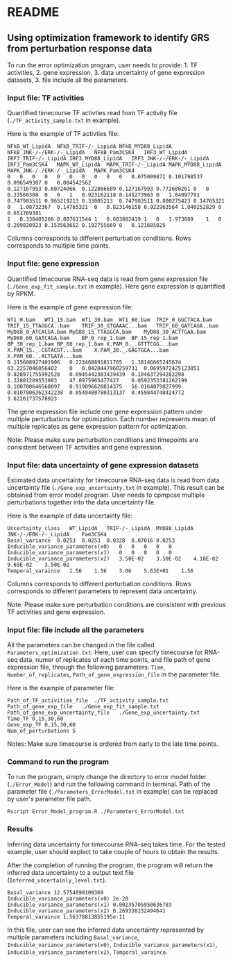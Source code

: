 # README

## Using optimization framework to identify GRS from perturbation response data
To run the error optimization program, user needs to provide: 1. TF activities, 2. gene expression, 3. data uncertainty of gene expression datasets, 3. file include all the parameters.

### Input file: TF activities
Quantified timecourse TF activties read from TF activity file (`./TF_activity_sample.txt` in example). 

Here is the example of TF activties file:
```
NFkB_WT_LipidA	NFkB_TRIF-/-_LipidA	NFkB_MYD88_LipidA	NFkB_JNK-/-/ERK-/-_LipidA	NFkB_Pam3CSK4	IRF3_WT_LipidA	IRF3_TRIF-/-_LipidA	IRF3_MYD88_LipidA	IRF3_JNK-/-/ERK-/-_LipidA	IRF3_Pam3CSK4	MAPK_WT_LipidA	MAPK_TRIF-/-_LipidA	MAPK_MYD88_LipidA	MAPK_JNK-/-/ERK-/-_LipidA	MAPK_Pam3CSK4
0	0	0	0	0	0	0	0	0	0	0.075009871	0.101798537	0.096549387	0	0.084542562
0.127167993	0.60724066	0.122866609	0.127167993	0.772680261	0	0	0.23560308	0	0	1	0.923162118	0.145273963	0	1.84097791
0.747983511	0.965219213	0.33005213	0.747983511	0.800275423	0.14765321	0	1.08732367	0.14765321	0	0.823146158	0.922963564	1.040252829	0	0.651769381
1	0.338405266	0.807611544	1	0.603882419	1	0	1.973889	1	0	0.209820923	0.153563652	0.192755669	0	0.121685025
```
Columns corresponds to different perturbation conditions. Rows corresponds to multiple time points.

### Input file: gene expression
Quantified timecourse RNA-seq data is read from gene expression file (`./Gene_exp_fit_sample.txt` in example). Here gene expression is quantified by RPKM. 

Here is the example of gene expression file:
```
WT1_0.bam	WT1_15.bam	WT1_30.bam	WT1_60.bam	TRIF_0_GGCTACA.bam	TRIF_15_TTAGGCA..bam	TRIF_30_GTGAAAC...bam	TRIF_60_GATCAGA..bam	MyD88_0_ATCACGA.bam	MyD88_15_TTAGGCA.bam	MyD88_30_ACTTGAA.bam	MyD88_60_GATCAGA.bam	BP_0_rep_1.bam	BP_15_rep_1.bam	BP_30_rep_1.bam	BP_60_rep_1.bam	X.PAM_0._.GTTTCGG...bam	X.PAM_15._.CGTACGT...bam	X.PAM_30._.GAGTGGA...bam	X.PAM_60._.ACTGATA...bam
0.115608927401906	0.223468891811705	1.38146665245674	63.2257046056402	0	0.0428447960259731	0.0695972425123051	0.828971755992528	0.0945442383439439	0.104637294282298	1.32801209551003	47.0975965477427	0.0592353381262199	0.100700646560097	0.919096620814375	56.0164079827999	0.0107806362342238	0.0549480780313137	0.459844748424772	3.62261737578923
```
The gene expression file include one gene expression pattern under multiple perturbations for optimization. Each number represents mean of multiple replicates as gene expression pattern for optimization.

Note:
Please make sure perturbation conditions and timepoints are consistent between TF activities and gene expression.

### Input file: data uncertainty of gene expression datasets
Estimated data uncertainty for timecourse RNA-seq data is read from data uncertainty file (`./Gene_exp_uncertainty.txt` in example). This result can be obtained from error model program. User needs to cpmpose multiple perturbations together into the data uncertainty file. 

Here is the example of data uncertainty file:
```
Uncertainty_class	WT_LipidA	TRIF-/-_LipidA	MYD88_LipidA	JNK-/-/ERK-/-_LipidA	Pam3CSK4
Basal_variance	0.0253	0.0253	0.0328	0.07016	0.0253
Inducible_variance_parameters(x0)	0	0	0	0	0
Inducible_variance_parameters(x1)	0	0	0	0	0
Inducible_variance_parameters(x2)	3.50E-02	3.50E-02	4.18E-02	9.69E-02	3.50E-02
Temporal_varaince	1.56	1.56	3.06	5.63E+01	1.56
```
Columns corresponds to different perturbation conditions. Rows corresponds to different parameters to represent data uncertainty.

Note:
Please make sure perturbation conditions are consistent with previous TF activities and gene expression.


### Input file: file include all the parameters
All the parameters can be changed in the file called `Parameters_optimization.txt`. Here, user can specify timecourse for RNA-seq data, numer of replicates of each time points, and file path of gene expression file, through the following parameters: `Time`, `Number_of_replicates`, `Path_of_gene_expression_file` in the parameter file.

Here is the example of parameter file:
```
Path_of_TF_activities_file	./TF_activity_sample.txt
Path_of_gene_exp_file	./Gene_exp_fit_sample.txt
Path_of_gene_exp_uncertainty_file	./Gene_exp_uncertainty.txt
Time_TF	0,15,30,60
Gene_exp_TF	0,15,30,60
Num_of_perturbations 5
```

Notes:
Make sure timecourse is ordered from early to the late time points.

### Command to run the program
To run the program, simply change the directory to error model folder (`./Error_Model`) and run the following command in terminal. Path of the parameter file (`./Parameters_ErrorModel.txt` in example) can be replaced by user's parameter file path.
```
Rscript Error_Model_program.R ./Parameters_ErrorModel.txt
```

### Results
Inferring data uncertainty for timecourse RNA-seq takes time. For the tested example, user should explect to take couple of hours to obtain the results.

After the completion of running the program, the program will return the inferred data uncertainty to a output text file (`Inferred_uncertainly_level.txt`).
```
Basal_variance 12.5754699109369
Inducible_variance_parameters(x0) 2e-20
Inducible_variance_parameters(x1) 0.00235705950636783
Inducible_variance_parameters(x2) 0.269338232494641
Temporal_varaince 1.56378813855195e-11
```

In this file, user can see the inferred data uncertainty represented by multiple parameters including `Basal_variance`, `Inducible_variance_parameters(x0)`, `Inducible_variance_parameters(x1)`, `Inducible_variance_parameters(x2)`, `Temporal_varaince`.
